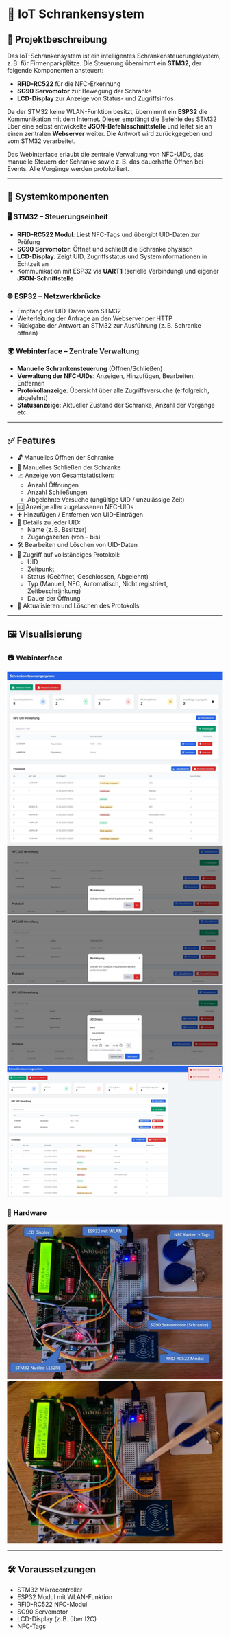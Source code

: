 # 📡 IoT Schrankensystem

## 🔎 Projektbeschreibung

Das IoT-Schrankensystem ist ein intelligentes Schrankensteuerungssystem, z. B. für Firmenparkplätze. Die Steuerung übernimmt ein **STM32**, der folgende Komponenten ansteuert:

- **RFID-RC522** für die NFC-Erkennung
- **SG90 Servomotor** zur Bewegung der Schranke
- **LCD-Display** zur Anzeige von Status- und Zugriffsinfos

Da der STM32 keine WLAN-Funktion besitzt, übernimmt ein **ESP32** die Kommunikation mit dem Internet. Dieser empfängt die Befehle des STM32 über eine selbst entwickelte **JSON-Befehlsschnittstelle** und leitet sie an einen zentralen **Webserver** weiter. Die Antwort wird zurückgegeben und vom STM32 verarbeitet.

Das Webinterface erlaubt die zentrale Verwaltung von NFC-UIDs, das manuelle Steuern der Schranke sowie z. B. das dauerhafte Öffnen bei Events. Alle Vorgänge werden protokolliert.

---

## 🧩 Systemkomponenten

### 🖥️ STM32 – Steuerungseinheit

- **RFID-RC522 Modul**: Liest NFC-Tags und übergibt UID-Daten zur Prüfung
- **SG90 Servomotor**: Öffnet und schließt die Schranke physisch
- **LCD-Display**: Zeigt UID, Zugriffsstatus und Systeminformationen in Echtzeit an
- Kommunikation mit ESP32 via **UART1** (serielle Verbindung) und eigener **JSON-Schnittstelle**

### 🌐 ESP32 – Netzwerkbrücke

- Empfang der UID-Daten vom STM32
- Weiterleitung der Anfrage an den Webserver per HTTP
- Rückgabe der Antwort an STM32 zur Ausführung (z. B. Schranke öffnen)

### 🌍 Webinterface – Zentrale Verwaltung

- **Manuelle Schrankensteuerung** (Öffnen/Schließen)
- **Verwaltung der NFC-UIDs**: Anzeigen, Hinzufügen, Bearbeiten, Entfernen
- **Protokollanzeige**: Übersicht über alle Zugriffsversuche (erfolgreich, abgelehnt)
- **Statusanzeige**: Aktueller Zustand der Schranke, Anzahl der Vorgänge etc.

---

## ✅ Features

- 🔓 Manuelles Öffnen der Schranke  
- 🔐 Manuelles Schließen der Schranke  
- 📈 Anzeige von Gesamtstatistiken:
  - Anzahl Öffnungen
  - Anzahl Schließungen
  - Abgelehnte Versuche (ungültige UID / unzulässige Zeit)
- 🆔 Anzeige aller zugelassenen NFC-UIDs  
- ➕ Hinzufügen / Entfernen von UID-Einträgen  
- 🧾 Details zu jeder UID:
  - Name (z. B. Besitzer)
  - Zugangszeiten (von – bis)
- 🛠️ Bearbeiten und Löschen von UID-Daten
- 📜 Zugriff auf vollständiges Protokoll:
  - UID
  - Zeitpunkt
  - Status (Geöffnet, Geschlossen, Abgelehnt)
  - Typ (Manuell, NFC, Automatisch, Nicht registriert, Zeitbeschränkung)
  - Dauer der Öffnung
- 🔄 Aktualisieren und Löschen des Protokolls

---

## 🖼️ Visualisierung

### 📷 Webinterface  
![Webinterface 1 Image](https://github.com/fabi2347/IoT-Schrankensystem/blob/main/Project_Images/Webinterface_1.jpg?raw=true)
![Webinterface 2 Image](https://github.com/fabi2347/IoT-Schrankensystem/blob/main/Project_Images/Webinterface_2.jpg?raw=true)
![Webinterface 3 Image](https://github.com/fabi2347/IoT-Schrankensystem/blob/main/Project_Images/Webinterface_3.jpg?raw=true)
![Webinterface 4 Image](https://github.com/fabi2347/IoT-Schrankensystem/blob/main/Project_Images/Webinterface_4.jpg?raw=true)
![Webinterface 5 Image](https://github.com/fabi2347/IoT-Schrankensystem/blob/main/Project_Images/Webinterface_5.jpg?raw=true)

### 🔧 Hardware  
![Hardware 1 Image](https://github.com/fabi2347/IoT-Schrankensystem/blob/main/Project_Images/Hardware_1.jpg?raw=true)
![Hardware 2 Image](https://github.com/fabi2347/IoT-Schrankensystem/blob/main/Project_Images/Hardware_2.jpg?raw=true)

---

## 🛠️ Voraussetzungen

- STM32 Mikrocontroller
- ESP32 Modul mit WLAN-Funktion
- RFID-RC522 NFC-Modul
- SG90 Servomotor
- LCD-Display (z. B. über I2C)
- NFC-Tags